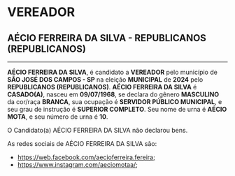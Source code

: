 # VEREADOR
## AÉCIO FERREIRA DA SILVA - REPUBLICANOS (REPUBLICANOS)
---
**AÉCIO FERREIRA DA SILVA**, é candidato a **VEREADOR** pelo município de **SÃO JOSÉ DOS CAMPOS - SP** na eleição **MUNICIPAL** de **2024** pelo **REPUBLICANOS (REPUBLICANOS)**.
**AÉCIO FERREIRA DA SILVA** é **CASADO(A)**, nasceu em **09/07/1968**, se declara do gênero **MASCULINO** da cor/raça **BRANCA**, sua ocupação é **SERVIDOR PÚBLICO MUNICIPAL**, e seu grau de instrução é **SUPERIOR COMPLETO**.
Seu nome de urna é **AÉCIO MOTA**, e seu número de urna é **10**.

O Candidato(a) AÉCIO FERREIRA DA SILVA não declarou bens.


As redes sociais de AÉCIO FERREIRA DA SILVA são:
- https://web.facebook.com/aecioferreira.fereira;
-  https://www.instagram.com/aeciomotaa/;